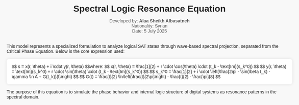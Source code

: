 <!DOCTYPE html><html lang="en">
<head>
  <meta charset="UTF-8" />
  <meta name="viewport" content="width=device-width, initial-scale=1.0" />
  <title>Spectral Logic Resonance Equation – Scientific Presentation</title>
  <script src="https://polyfill.io/v3/polyfill.min.js?features=es6"></script>
  <script id="MathJax-script" async src="https://cdn.jsdelivr.net/npm/mathjax@3/es5/tex-mml-chtml.js"></script>
  <style>
    body {
      font-family: Arial, sans-serif;
      padding: 2rem;
      max-width: 900px;
      margin: auto;
      background-color: #f8f8f8;
      color: #222;
    }
    h1 {
      text-align: center;
      font-size: 2em;
      margin-bottom: 0.5em;
    }
    .meta {
      text-align: center;
      margin-bottom: 2rem;
      color: #555;
    }
    .equation {
      background: white;
      padding: 1rem;
      border-radius: 8px;
      box-shadow: 0 0 10px rgba(0,0,0,0.1);
      margin: 1rem 0;
    }
  </style>
</head>
<body>
  <h1>Spectral Logic Resonance Equation</h1>
  <div class="meta">
    Developed by: <strong>Alaa Sheikh Albasatneh</strong><br />
    Nationality: Syrian<br />
    Date: 5 July 2025
  </div>  <p>
    This model represents a specialized formulation to analyze logical SAT states through wave-based spectral projection, separated from the Critical Phase Equation. Below is the core expression used:
  </p>  <div class="equation">
    $$
    s = x(r, \theta) + i \cdot y(r, \theta)
    $$where:
$$
x(r, \theta) = \frac{1}{2} + r \cdot \cos(\theta) \cdot (t_k - \text{Im}(s_k^0))
$$
$$
y(r, \theta) = \text{Im}(s_k^0) + r \cdot \sin(\theta) \cdot (t_k - \text{Im}(s_k^0))
$$
$$
s_k^0 = \frac{1}{2} + i \cdot \left(\frac{2\pi - \sin(\beta t_k) - \gamma \ln A + G(t_k)}{f}\right)
$$
$$
G(t) = \frac{t}{2} \ln\left(\frac{t}{2\pi}\right) - \frac{t}{2} - \frac{\pi}{8}
$$

  </div>  <p>
    The purpose of this equation is to simulate the phase behavior and internal logic structure of digital systems as resonance patterns in the spectral domain.
  </p></body>
</html>
